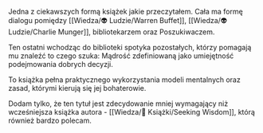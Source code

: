Jedna z ciekawszych formą książek jakie przeczytałem. Cała ma formę dialogu pomiędzy [[Wiedza/👽 Ludzie/Warren Buffet]], [[Wiedza/👽 Ludzie/Charlie Munger]], bibliotekarzem oraz Poszukiwaczem. 

Ten ostatni wchodząc do biblioteki spotyka pozostałych, którzy pomagają mu znaleźć to czego szuka: Mądrość zdefiniowaną jako umiejętność podejmowania dobrych decyzji. 

To książka pełna praktycznego wykorzystania modeli mentalnych oraz zasad, którymi kierują się jej bohaterowie.

Dodam tylko, że ten tytuł jest zdecydowanie mniej wymagający niż wcześniejsza książka autora - [[Wiedza/📖 Książki/Seeking Wisdom]], którą również bardzo polecam. 